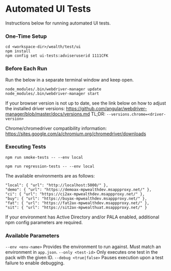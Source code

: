 # Automated UI Tests
Instructions below for running automated UI tests.
### One-Time Setup
```
cd <workspace-dir>/wealth/test/ui
npm install
npm config set ui-tests:adviseruserid 1111CFK
```
### Before Each Run
Run the below in a separate terminal window and keep open.
```
node_modules/.bin/webdriver-manager update
node_modules/.bin/webdriver-manager start
```
If your browser version is not up to date, see the link below on how to adjust the installed driver versions:
https://github.com/angular/webdriver-manager/blob/master/docs/versions.md
TL;DR: `--versions.chrome=<driver-version>`

Chrome/chromedriver compatibility information: https://sites.google.com/a/chromium.org/chromedriver/downloads
### Executing Tests
```
npm run smoke-tests -- --env local

npm run regression-tests -- --env local
```
The available environments are as follows:
```
"local": { "url": "http://localhost:5000/" },
"demo": { "url": "https://demoax-mpwealthdev.msappproxy.net/" },
"ci": { "url": "https://ci2ax-mpwealthdev.msappproxy.net/" },
"buy": { "url": "https://buyax-mpwealthdev.msappproxy.net/" },
"fat": { "url": "https://fat2ax-mpwealthdev.msappproxy.net/" },
"sit": { "url": "https://sit2ax-mpwealthuat.msappproxy.net/" }
```
If your environment has Active Directory and/or PALA enabled, additional npm config parameters are required.
### Available Parameters
`--env <env-name>` Provides the environment to run against. Must match an environment in `app.json`.
`--only <test-id>` Only executes one test in the pack with the given ID.
`--debug <true|false>` Pauses execution upon a test failure to enable debugging.
